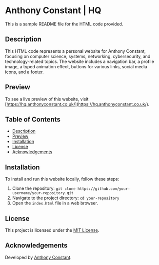 # Anthony Constant | HQ

This is a sample README file for the HTML code provided.

## Description
This HTML code represents a personal website for Anthony Constant, focusing on computer science, systems, networking, cybersecurity, and technology-related topics. The website includes a navigation bar, a profile image, a typed animation effect, buttons for various links, social media icons, and a footer.

## Preview
To see a live preview of this website, visit [https://hq.anthonyconstant.co.uk/](https://hq.anthonyconstant.co.uk/).

## Table of Contents
- [Description](#description)
- [Preview](#preview)
- [Installation](#installation)
- [License](#license)
- [Acknowledgements](#acknowledgements)

## Installation
To install and run this website locally, follow these steps:
1. Clone the repository: `git clone https://github.com/your-username/your-repository.git`
2. Navigate to the project directory: `cd your-repository`
3. Open the `index.html` file in a web browser.

## License

This project is licensed under the [MIT License](https://opensource.org/licenses/MIT).

## Acknowledgements

Developed by [Anthony Constant](https://anthonyconstant.co.uk/).
